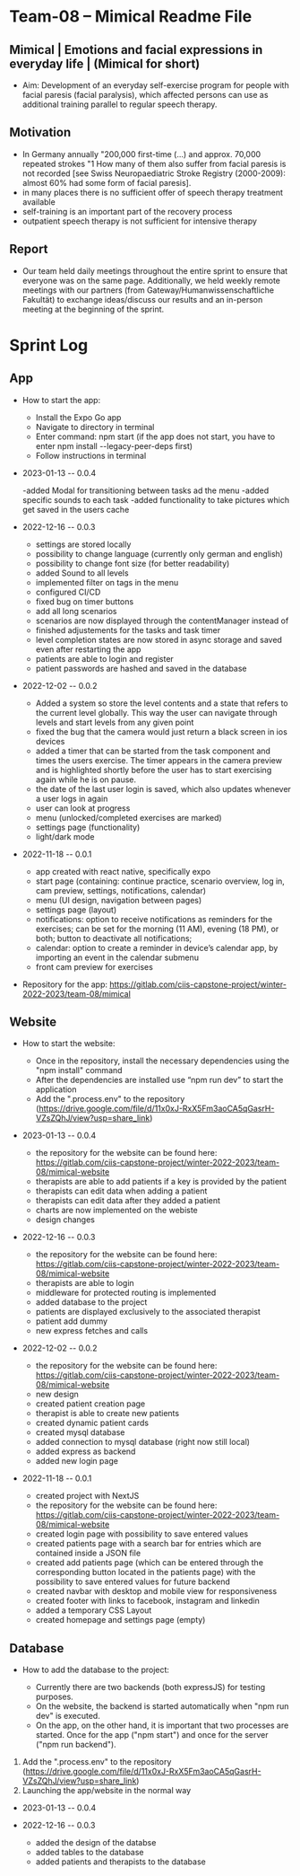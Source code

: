 # Team-08 – Mimical Readme File

## Mimical | Emotions and facial expressions in everyday life | (Mimical for short)

- Aim: Development of an everyday self-exercise program for people with facial paresis (facial paralysis), which affected persons can use as additional training parallel to regular speech therapy.

## Motivation

- In Germany annually "200,000 first-time (...) and approx. 70,000 repeated strokes "1 How many of them also suffer from facial paresis is not recorded [see Swiss Neuropaediatric Stroke Registry (2000-2009): almost 60% had some form of facial paresis].
- in many places there is no sufficient offer of speech therapy treatment available
- self-training is an important part of the recovery process
- outpatient speech therapy is not sufficient for intensive therapy

## Report

- Our team held daily meetings throughout the entire sprint to ensure that everyone was on the same page. Additionally, we held weekly remote meetings with our partners (from Gateway/Humanwissenschaftliche Fakultät) to exchange ideas/discuss our results and an in-person meeting at the beginning of the sprint.

# Sprint Log

## App

- How to start the app:

  - Install the Expo Go app
  - Navigate to directory in terminal
  - Enter command: npm start (if the app does not start, you have to enter npm install --legacy-peer-deps first)
  - Follow instructions in terminal

- 2023-01-13 -- 0.0.4

  -added Modal for transitioning between tasks ad the menu
  -added specific sounds to each task
  -added functionality to take pictures which get saved in the users cache

- 2022-12-16 -- 0.0.3

  - settings are stored locally
  - possibility to change language (currently only german and english)
  - possibility to change font size (for better readability)
  - added Sound to all levels
  - implemented filter on tags in the menu
  - configured CI/CD
  - fixed bug on timer buttons
  - add all long scenarios
  - scenarios are now displayed through the contentManager instead of
  - finished adjustements for the tasks and task timer
  - level completion states are now stored in async storage and saved even after restarting the app
  - patients are able to login and register
  - patient passwords are hashed and saved in the database

- 2022-12-02 -- 0.0.2

  - Added a system so store the level contents and a state that refers to the current level globally. This way the user can navigate through levels and start levels from any given point
  - fixed the bug that the camera would just return a black screen in ios devices
  - added a timer that can be started from the task component and times the users exercise. The timer appears in the camera preview and is highlighted shortly before the user has to start exercising again while he is on pause.
  - the date of the last user login is saved, which also updates whenever a user logs in again
  - user can look at progress
  - menu (unlocked/completed exercises are marked)
  - settings page (functionality)
  - light/dark mode

- 2022-11-18 -- 0.0.1

  - app created with react native, specifically expo
  - start page (containing: continue practice, scenario overview, log in, cam preview, settings, notifications, calendar)
  - menu (UI design, navigation between pages)
  - settings page (layout)
  - notifications: option to receive notifications as reminders for the exercises; can be set for the morning (11 AM), evening (18 PM), or both; button to deactivate all notifications;
  - calendar: option to create a reminder in device’s calendar app, by importing an event in the calendar submenu
  - front cam preview for exercises

- Repository for the app: https://gitlab.com/ciis-capstone-project/winter-2022-2023/team-08/mimical

## Website

- How to start the website:

  - Once in the repository, install the necessary dependencies using the "npm install" command
  - After the dependencies are installed use “npm run dev” to start the application
  - Add the ".process.env" to the repository (https://drive.google.com/file/d/11x0xJ-RxX5Fm3aoCA5qGasrH-VZsZQhJ/view?usp=share_link)

- 2023-01-13 -- 0.0.4

  - the repository for the website can be found here: https://gitlab.com/ciis-capstone-project/winter-2022-2023/team-08/mimical-website
  - therapists are able to add patients if a key is provided by the patient
  - therapists can edit data when adding a patient
  - therapists can edit data after they added a patient
  - charts are now implemented on the webiste
  - design changes

- 2022-12-16 -- 0.0.3

  - the repository for the website can be found here: https://gitlab.com/ciis-capstone-project/winter-2022-2023/team-08/mimical-website
  - therapists are able to login
  - middleware for protected routing is implemented
  - added database to the project
  - patients are displayed exclusively to the associated therapist
  - patient add dummy
  - new express fetches and calls

- 2022-12-02 -- 0.0.2

  - the repository for the website can be found here: https://gitlab.com/ciis-capstone-project/winter-2022-2023/team-08/mimical-website
  - new design
  - created patient creation page
  - therapist is able to create new patients
  - created dynamic patient cards
  - created mysql database
  - added connection to mysql database (right now still local)
  - added express as backend
  - added new login page

- 2022-11-18 -- 0.0.1

  - created project with NextJS
  - the repository for the website can be found here: https://gitlab.com/ciis-capstone-project/winter-2022-2023/team-08/mimical-website
  - created login page with possibility to save entered values
  - created patients page with a search bar for entries which are contained inside a JSON file
  - created add patients page (which can be entered through the corresponding button located in the patients page) with the possibility to save entered values for future backend
  - created navbar with desktop and mobile view for responsiveness
  - created footer with links to facebook, instagram and linkedin
  - added a temporary CSS Layout
  - created homepage and settings page (empty)

## Database

- How to add the database to the project:

  - Currently there are two backends (both expressJS) for testing purposes.
  - On the website, the backend is started automatically when "npm run dev" is executed.
  - On the app, on the other hand, it is important that two processes are started. Once for the app ("npm start") and once for the server ("npm run backend").

1. Add the ".process.env" to the repository (https://drive.google.com/file/d/11x0xJ-RxX5Fm3aoCA5qGasrH-VZsZQhJ/view?usp=share_link)
2. Launching the app/website in the normal way

- 2023-01-13 -- 0.0.4

- 2022-12-16 -- 0.0.3
  - added the design of the databse
  - added tables to the database
  - added patients and therapists to the database
